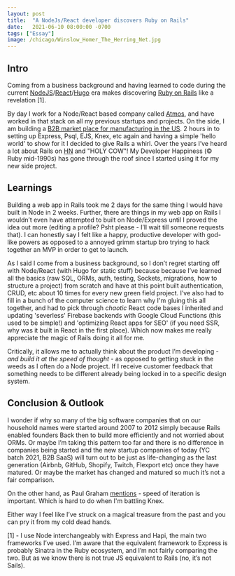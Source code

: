 ```yaml
---
layout: post
title:  "A NodeJs/React developer discovers Ruby on Rails"
date:   2021-06-10 08:00:00 -0700
tags: ["Essay"]
image: /chicago/Winslow_Homer_The_Herring_Net.jpg
---
```


## Intro 

Coming from a business background and having learned to code during the current [NodeJS](http://expressjs.com)/[React](https://reactjs.org)/[Hugo](https://gohugo.io) era makes discovering [Ruby on Rails](https://rubyonrails.org) like a revelation [1].

By day I work for a Node/React based company called [Atmos](https://www.joinatmos.com), and have worked in that stack on all my previous startups and projects. On the side, I am building a [B2B market place for manufacturing in the US](https://www.reshore.app). 2 hours in to setting up Express, Psql, EJS, Knex, etc again and having a simple 'hello world' to show for it I decided to give Rails a whirl. Over the years I’ve heard a lot about Rails on [HN](https://news.ycombinator.com) and "HOLY COW"! My Developer Happiness (© Ruby mid-1990s) has gone through the roof since I started using it for my new side project.

## Learnings

Building a web app in Rails took me 2 days for the same thing I would have built in Node in 2 weeks. Further, there are things in my web app on Rails I wouldn’t even have attempted to built on Node/Express until I proved the idea out more (editing a profile? Psht please - I’ll wait till someone requests that). I can honestly say I felt like a happy, productive developer with god-like powers as opposed to a annoyed grimm startup bro trying to hack together an MVP in order to get to launch.

As I said I come from a business background, so I don’t regret starting off with Node/React (with Hugo for static stuff) because because I’ve learned all the basics (raw SQL, ORMs, auth, testing, Sockets, migrations, how to structure a project) from scratch and have at this point built authentication, CRUD, etc about 10 times for every new green field project. I’ve also had to fill in a bunch of the computer science to learn why I'm gluing this all together, and had to pick through _chaotic_ React code bases I inherited and updating 'severless' Firebase backends with Google Cloud Functions (this used to be simple!) and 'optimizing React apps for SEO' (if you need SSR, why was it built in React in the first place). Which now makes me really appreciate the magic of Rails doing it all for me.

Critically, it allows me to actually think about the product I’m developing - _and build it at the speed of thought_ - as opposed to getting stuck in the weeds as I often do a Node project. If I receive customer feedback that something needs to be different already being locked in to a specific design system.

## Conclusion & Outlook

I wonder if why so many of the big software companies that on our household names were started around 2007 to 2012 simply because Rails enabled founders Back then to build more efficiently and not worried about ORMs. Or maybe I’m taking this pattern too far and there is no difference in companies being started and the new startup companies of today (YC batch 2021, B2B SaaS) will turn out to be just as life-changing as the last generation (Airbnb, GitHub, Shopify, Twitch, Flexport etc) once they have matured. Or maybe the market has changed and matured so much it’s not a fair comparison.

On the other hand, as Paul Graham [mentions](http://paulgraham.com/avg.html) - speed of iteration is important. Which is hard to do when I'm battling Knex.

Either way I feel like I’ve struck on a magical treasure from the past and you can pry it from my cold dead hands.

[1] - I use Node interchangeably with Express and Hapi, the main two frameworks I’ve used. I’m aware that the equivalent framework to Express is probably Sinatra in the Ruby ecosystem, and I’m not fairly comparing the two. But as we know there is not true JS equivalent to Rails (no, it’s not Sails).